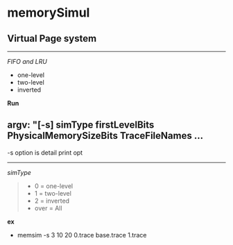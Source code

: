# memorySimul

## Virtual Page system
---------------------------------------
*FIFO and LRU*
* one-level
* two-level
* inverted

**Run**

## argv: "[-s] simType firstLevelBits PhysicalMemorySizeBits TraceFileNames ...

-s option is detail print opt    

---------------------------------------------------------------------------------------
*simType*
> * 0 = one-level
> * 1 = two-level
> * 2 = inverted
> * over = All

**ex**
* memsim -s 3 10 20 0.trace base.trace 1.trace
